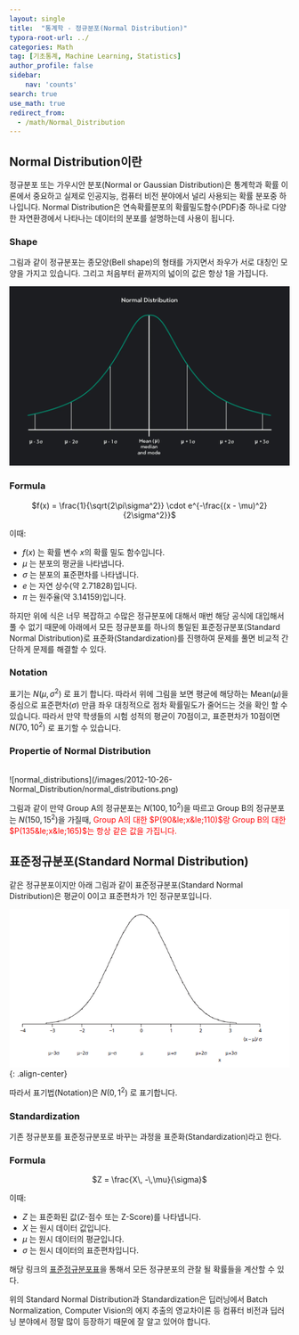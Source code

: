 ```yaml
---
layout: single
title:  "통계학 - 정규분포(Normal Distribution)"
typora-root-url: ../
categories: Math
tag: [기초통계, Machine Learning, Statistics]
author_profile: false
sidebar:
    nav: 'counts'
search: true
use_math: true
redirect_from:
  - /math/Normal_Distribution
---
```


## Normal Distribution이란
정규분포 또는 가우시안 분포(Normal or Gaussian Distribution)은 통계학과 확률 이론에서 중요하고 실제로 인공지능, 컴퓨터 비전 분야에서 널리 사용되는 확률 분포중 하나입니다. Normal Distribution은 연속확률분포의 확률밀도함수(PDF)중 하나로 다양한 자연환경에서 나타나는 데이터의 분포를 설명하는데 사용이 됩니다.

### Shape
그림과 같이 정규분포는 종모양(Bell shape)의 형태를 가지면서 좌우가 서로 대칭인 모양을 가지고 있습니다. 그리고 처음부터 끝까지의 넓이의 값은 항상 1을 가집니다.

![Normal_Distribution_01](/images/2012-10-26-Normal_Distribution/Normal_Distribution_01.webp)

### Formula
<p align="center">$f(x) = \frac{1}{\sqrt{2\pi\sigma^2}} \cdot e^{-\frac{(x - \mu)^2}{2\sigma^2}}$</p>

이때:
- $f(x)$ 는 확률 변수 $x$의 확률 밀도 함수입니다.
- $\mu$ 는 분포의 평균을 나타냅니다.
- $\sigma$ 는 분포의 표준편차를 나타냅니다.
- $e$ 는 자연 상수(약 2.71828)입니다.
- $\pi$ 는 원주율(약 3.14159)입니다.

하지만 위에 식은 너무 복잡하고 수많은 정규분포에 대해서 매번 해당 공식에 대입해서 풀 수 없기 때문에 아래에서 모든 정규분포를 하나의 통일된 표준정규분포(Standard Normal Distribution)로 표준화(Standardization)를 진행하여 문제를 풀면 비교적 간단하게 문제를 해결할 수 있다.

### Notation
표기는 $N(\mu,\,\sigma^2)$ 로 표기 합니다. 따라서 위에 그림을 보면 평균에 해당하는 Mean$(\mu)$을 중심으로 표준편차$(\sigma)$ 만큼 좌우 대칭적으로 점차 확률밀도가 줄어드는 것을 확인 할 수 있습니다. 따라서 만약 학생들의 시험 성적의 평균이 70점이고, 표준편차가 10점이면 $N(70,\,10^2)$ 로 표기할 수 있습니다.

### Propertie of Normal Distribution
<br>
![normal_distributions](/images/2012-10-26-Normal_Distribution/normal_distributions.png)

그림과 같이 만약 Group A의 정규분포는 $N(100,\,10^2)$을 따르고 Group B의 정규분포는 $N(150,\,15^2)$을 가질때, <span style="color:red">Group A의 대한 $P(90&le;x&le;110)$랑 Group B의 대한 $P(135&le;x&le;165)$는 항상 같은 값을 가집니다.</span>

## 표준정규분포(Standard Normal Distribution)
같은 정규분포이지만 아래 그림과 같이 표준정규분포(Standard Normal Distribution)은 평균이 0이고 표준편차가 1인 정규분포입니다.

![shape-of-the-normal-distribution](/images/2012-10-26-Normal_Distribution/shape-of-the-normal-distribution.webp){: .align-center}

따라서 표기법(Notation)은 $N(0,\,1^2)$ 로 표기합니다.

### Standardization
기존 정규분포를 표준정규분포로 바꾸는 과정을 표준화(Standardization)라고 한다.

### Formula
<p align="center">$Z = \frac{X\, -\,\mu}{\sigma}$</p>

이때:
- $Z$ 는 표준화된 값(Z-점수 또는 Z-Score)를 나타냅니다.
- $X$ 는 원시 데이터 값입니다.
- $\mu$ 는 원시 데이터의 평균입니다.
- $\sigma$ 는 원시 데이터의 표준편차입니다.

해당 링크의 [표준정규분포표](https://ko.wikipedia.org/wiki/%ED%91%9C%EC%A4%80%EC%A0%95%EA%B7%9C%EB%B6%84%ED%8F%AC%ED%91%9C)을 통해서 모든 정규분포의 관찰 될 확률들을 계산할 수 있다.

위의 Standard Normal Distribution과 Standardization은 딥러닝에서 Batch Normalization, Computer Vision의 에지 추출의 영교차이론 등 컴퓨터 비전과 딥러닝 분야에서 정말 많이 등장하기 때문에 잘 알고 있어야 합니다.
